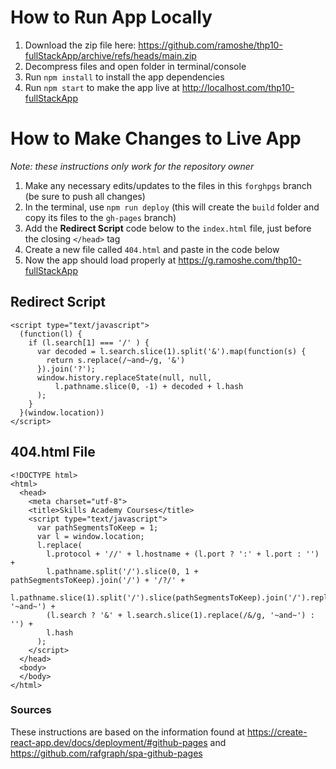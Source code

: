 # How to Run App Locally
1. Download the zip file here: https://github.com/ramoshe/thp10-fullStackApp/archive/refs/heads/main.zip
2. Decompress files and open folder in terminal/console
3. Run `npm install` to install the app dependencies
4. Run `npm start` to make the app live at http://localhost.com/thp10-fullStackApp

# How to Make Changes to Live App
*Note: these instructions only work for the repository owner*
 1. Make any necessary edits/updates to the files in this `forghpgs` branch (be sure to push all changes)
 2. In the terminal, use `npm run deploy` (this will create the `build` folder and copy its files to the `gh-pages` branch)
 3. Add the **Redirect Script** code below to the `index.html` file, just before the closing `</head>` tag
 4. Create a new file called `404.html` and paste in the code below
 5. Now the app should load properly at https://g.ramoshe.com/thp10-fullStackApp

 ## Redirect Script
 ```
 <script type="text/javascript">
   (function(l) {
     if (l.search[1] === '/' ) {
       var decoded = l.search.slice(1).split('&').map(function(s) { 
         return s.replace(/~and~/g, '&')
       }).join('?');
       window.history.replaceState(null, null,
           l.pathname.slice(0, -1) + decoded + l.hash
       );
     }
   }(window.location))
 </script>
 ```

 ## 404.html File
 ```
 <!DOCTYPE html>
 <html>
   <head>
     <meta charset="utf-8">
     <title>Skills Academy Courses</title>
     <script type="text/javascript">
       var pathSegmentsToKeep = 1;
       var l = window.location;
       l.replace(
         l.protocol + '//' + l.hostname + (l.port ? ':' + l.port : '') +
         l.pathname.split('/').slice(0, 1 + pathSegmentsToKeep).join('/') + '/?/' +
         l.pathname.slice(1).split('/').slice(pathSegmentsToKeep).join('/').replace(/&/g, '~and~') +
         (l.search ? '&' + l.search.slice(1).replace(/&/g, '~and~') : '') +
         l.hash
       );
     </script>
   </head>
   <body>
   </body>
 </html>
 ```

### Sources
These instructions are based on the information found at https://create-react-app.dev/docs/deployment/#github-pages and https://github.com/rafgraph/spa-github-pages
